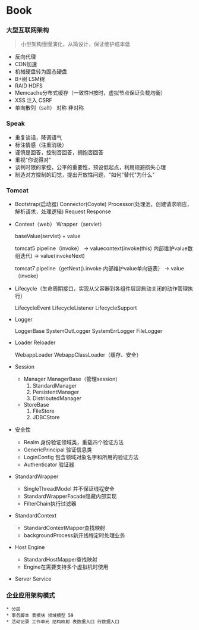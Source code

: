 # Book
### 大型互联网架构
> 小型架构慢慢演化，从简设计，保证维护成本低
* 反向代理
* CDN加速
* 机械硬盘转为固态硬盘
* B+树 LSM树
* RAID HDFS
* Memcache分布式缓存（一致性H按时，虚拟节点保证负载均衡）
* XSS 注入 CSRF
* 单向散列（salt） 对称 非对称

### Speak
* 重复谈话，降调语气
* 标注情感（注重消极）
* 谨慎是回答，控制否回答，拥抱否回答
* 重视"你说得对"
* 谈判时限的掌控，公平的重要性，预设低起点，利用规避损失心理
* 制造对方控制的幻觉，提出开放性问题，"如何"替代"为什么"

### Tomcat
* Bootstrap(启动器) Connector(Coyote) Processor(处理池，创建请求响应，解析请求，处理逻辑) Request Response
* Context（web） Wrapper（servlet）

    baseValue(servlet) + value
    
    tomcat5 pipeline（invoke） -> valuecontext(invoke(this) 内部维护value数组迭代) -> value(invokeNext)
    
    tomcat7 pipeline（getNext().invoke 内部维护value单向链表） -> value（invoke）
    
* Lifecycle（生命周期接口，实现从父容器到各组件层层启动关闭的动作管理执行）

    LifecycleEvent LifecycleListener LifecycleSupport
    
* Logger

    LoggerBase SystemOutLogger SystemErrLogger FileLogger
    
* Loader Reloader
    
    WebappLoader WebappClassLoader（缓存、安全）
    
* Session

    * Manager ManagerBase（管理session）
        1. StandardManager
        2. PersistentManager
        3. DistributedManager
    * StoreBase
        1. FileStore
        2. JDBCStore
       
* 安全性

    * Realm 身份验证领域类，重载四个验证方法
    * GenericPrincipal 验证信息类
    * LoginConfig 包含领域对象名字和所用的验证方法
    * Authenticator 验证器

* StandardWrapper

    * SingleThreadModel 并不保证线程安全
    * StandardWrapperFacade隐藏内部实现
    * FilterChain执行过滤器
    
* StandardContext

    * StandardContextMapper查找映射
    * backgroundProcess新开线程定时处理业务
    
* Host Engine
    
    * StandardHostMapper查找映射
    * Engine在需要支持多个虚拟机时使用
    
* Server Service
    
    
### 企业应用架构模式
    * 分层
    * 事务脚本 表模块 领域模型 59
    * 活动记录 工作单元 结构映射 表数据入口 行数据入口